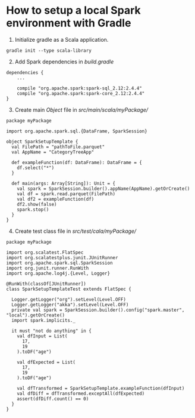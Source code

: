 
# How to setup a local Spark environment with Gradle

1. Initialize gradle as a Scala application. 
```
gradle init --type scala-library
```

2. Add Spark dependencies in *build.gradle*
```
dependencies {
    ...

    compile "org.apache.spark:spark-sql_2.12:2.4.4"
    compile "org.apache.spark:spark-core_2.12:2.4.4"
}
```

3. Create main *Object* file in *src/main/scala/myPackage/*
```
package myPackage

import org.apache.spark.sql.{DataFrame, SparkSession}

object SparkSetupTemplate {
  val FilePath = "pathToFile.parquet"
  val AppName = "CategoryTreeApp"

  def exampleFunction(df: DataFrame): DataFrame = {
    df.select("*")
  }

  def main(args: Array[String]): Unit = {
    val spark = SparkSession.builder().appName(AppName).getOrCreate()
    val df = spark.read.parquet(FilePath)
    val df2 = exampleFunction(df)
    df2.show(false)
    spark.stop()
  }
}
```

4. Create test class file in *src/test/cala/myPackage/*
```
package myPackage

import org.scalatest.FlatSpec
import org.scalatestplus.junit.JUnitRunner
import org.apache.spark.sql.SparkSession
import org.junit.runner.RunWith
import org.apache.log4j.{Level, Logger}

@RunWith(classOf[JUnitRunner])
class SparkSetupTemplateTest extends FlatSpec {

  Logger.getLogger("org").setLevel(Level.OFF)
  Logger.getLogger("akka").setLevel(Level.OFF)
  private val spark = SparkSession.builder().config("spark.master", "local").getOrCreate()
  import spark.implicits._

  it must "not do anything" in {
    val dfInput = List(
      17,
      19
    ).toDF("age")

    val dfExpected = List(
      17,
      19
    ).toDF("age")

    val dfTransformed = SparkSetupTemplate.exampleFunction(dfInput)
    val dfDiff = dfTransformed.exceptAll(dfExpected)
    assert(dfDiff.count() == 0)
  }
}

```
